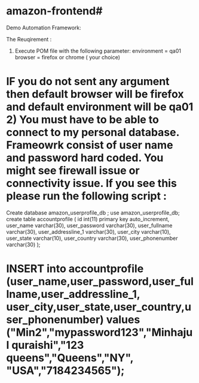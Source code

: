 # amazon-frontend#
Demo Automation Framework:

The Reuqirement : 
1) Execute POM file with the following parameter:
  environment = qa01
  browser = firefox or chrome ( your choice)
  
  IF you do not sent any argument then default browser will be firefox and default environment will be qa01
2) You must have to be able to connect to my personal database. Frameowrk consist of user name and password hard coded. You might see firewall issue or connectivity issue. If you see this please run the following script :
====================
Create database amazon_userprofile_db ;
use amazon_userprofile_db;
create table accountprofile (
	id int(11) primary key auto_increment,
	user_name varchar(30),
	user_password varchar(30),
	user_fullname varchar(30),
	user_addressline_1 varchar(30),
	user_city varchar(10),
	user_state varchar(10),
	user_country varchar(30),
	user_phonenumber varchar(30)
);	

INSERT into accountprofile (user_name,user_password,user_fullname,user_addressline_1,
	user_city,user_state,user_country,user_phonenumber) values ("Min2","mypassword123","Minhajul quraishi","123 queens","Queens","NY",
			"USA","7184234565");
===============================

